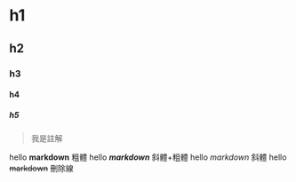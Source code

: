 # h1
## h2
### h3
#### h4
##### h5


>我是註解

hello **markdown** 粗體
hello ***markdown*** 斜體+粗體
hello *markdown* 斜體
hello ~~markdown~~ 刪除線